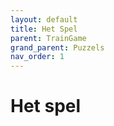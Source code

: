```yaml
---
layout: default
title: Het Spel
parent: TrainGame
grand_parent: Puzzels
nav_order: 1
---
```


# Het spel
